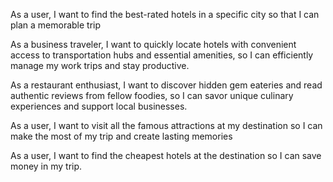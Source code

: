 As a user, I want to find the best-rated hotels  in a specific city so that I can plan a memorable trip

As a business traveler, I want to quickly locate hotels with convenient access to transportation hubs and essential amenities, so I can efficiently manage my work trips and stay productive.

As a restaurant enthusiast, I want to discover hidden gem eateries and read authentic reviews from fellow foodies, so I can savor unique culinary experiences and support local businesses.

As a user, I want to visit all the famous attractions at my destination so I can make the most of my trip and create lasting memories

As a user, I want to find the cheapest hotels at the destination so I can save money in my trip. 
